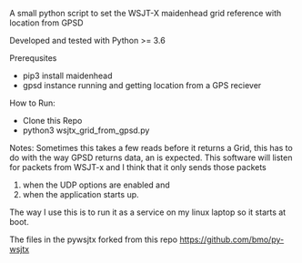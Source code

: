 A small python script to set the WSJT-X maidenhead grid reference with location from GPSD

Developed and tested with Python >= 3.6

Prerequsites
  * pip3 install maidenhead
  * gpsd instance running and getting location from a GPS reciever

How to Run:
  * Clone this Repo
  * python3 wsjtx_grid_from_gpsd.py
  
Notes:
Sometimes this takes a few reads before it returns a Grid, this has to do with the way GPSD returns data, an is expected. This software will listen for packets from WSJT-x and I think that it only sends those packets 
1) when the UDP options are enabled and 
2) when the application starts up.

The way I use this is to run it as a service on my linux laptop so it starts at boot. 
  
The files in the pywsjtx forked from this repo https://github.com/bmo/py-wsjtx
